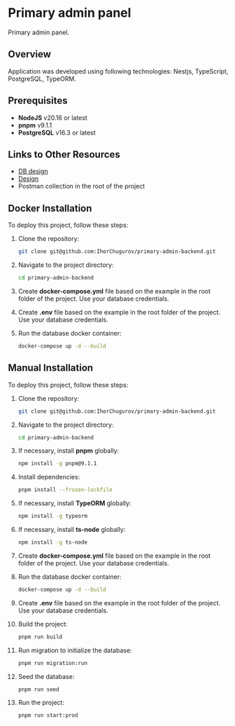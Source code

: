 # Primary admin panel

Primary admin panel.

## Overview

Application was developed using following technologies: Nestjs, TypeScript, PostgreSQL, TypeORM.

## Prerequisites

- **NodeJS** v20.16 or latest
- **pnpm** v9.1.1
- **PostgreSQL** v16.3 or latest

## Links to Other Resources

- [DB design](https://lucid.app/lucidchart/17879a4a-33f1-482f-981e-a54d1782742a/edit?view_items=Ae~U7VdtPQVO&invitationId=inv_c5bf069b-46f6-48ed-b40e-50b1a6546791)
- [Design](https://www.figma.com/design/FIUrFnJWbJ0MyupUiEDvl5/Template-Administration?node-id=0-1&t=SLq2JcvrVNXhQ6B4-1)
- Postman collection in the root of the project

## Docker Installation

To deploy this project, follow these steps:

1. Clone the repository:
    ```sh
    git clone git@github.com:IhorChugurov/primary-admin-backend.git
    ```

2. Navigate to the project directory:
    ```sh
    cd primary-admin-backend
    ```

3. Create **docker-compose.yml** file based on the example in the root folder of the project. Use your database credentials.

4. Create **.env** file based on the example in the root folder of the project. Use your database credentials.

5. Run the database docker container:
    ```sh
    docker-compose up -d --build
    ```

## Manual Installation

To deploy this project, follow these steps:

1. Clone the repository:
    ```sh
    git clone git@github.com:IhorChugurov/primary-admin-backend.git
    ```

2. Navigate to the project directory:
    ```sh
    cd primary-admin-backend
    ```

3. If necessary, install **pnpm** globally:
    ```sh
    npm install -g pnpm@9.1.1 
    ```

4. Install dependencies:
    ```sh
    pnpm install --frozen-lockfile
    ```

5. If necessary, install **TypeORM** globally:
    ```sh
    npm install -g typeorm
    ```

6. If necessary, install **ts-node** globally:
    ```sh
    npm install -g ts-node
    ```

7. Create **docker-compose.yml** file based on the example in the root folder of the project. Use your database credentials.

8. Run the database docker container:
    ```sh
    docker-compose up -d --build
    ```

9. Create **.env** file based on the example in the root folder of the project. Use your database credentials.

10. Build the project:
    ```sh
    pnpm run build
    ```

11. Run migration to initialize the database:
    ```sh
    pnpm run migration:run
    ```

12. Seed the database:
    ```sh
    pnpm run seed
    ```

13. Run the project:
    ```sh
    pnpm run start:prod
    ```
